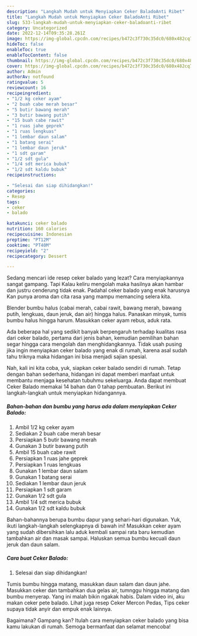 ```yaml
---
description: "Langkah Mudah untuk Menyiapkan Ceker BaladoAnti Ribet"
title: "Langkah Mudah untuk Menyiapkan Ceker BaladoAnti Ribet"
slug: 533-langkah-mudah-untuk-menyiapkan-ceker-baladoanti-ribet
category: Uncategorized
date: 2022-12-14T09:35:28.261Z
image: https://img-global.cpcdn.com/recipes/b472c3f730c35dc0/680x482cq70/ceker-balado-foto-resep-utama.jpg
hideToc: false
enableToc: true
enableTocContent: false
thumbnail: https://img-global.cpcdn.com/recipes/b472c3f730c35dc0/680x482cq70/ceker-balado-foto-resep-utama.jpg
cover: https://img-global.cpcdn.com/recipes/b472c3f730c35dc0/680x482cq70/ceker-balado-foto-resep-utama.jpg
author: Admin
authorAv: notfound
ratingvalue: 5
reviewcount: 16
recipeingredient:
- "1/2 kg ceker ayam"
- "2 buah cabe merah besar"
- "5 butir bawang merah"
- "3 butir bawang putih"
- "15 buah cabe rawit"
- "1 ruas jahe geprek"
- "1 ruas lengkuas"
- "1 lembar daun salam"
- "1 batang serai"
- "1 lembar daun jeruk"
- "1 sdt garam"
- "1/2 sdt gula"
- "1/4 sdt merica bubuk"
- "1/2 sdt kaldu bubuk"
recipeinstructions:

- "Selesai dan siap dihidangkan!"
categories:
- Resep
tags:
- ceker
- balado

katakunci: ceker balado 
nutrition: 160 calories
recipecuisine: Indonesian
preptime: "PT12M"
cooktime: "PT40M"
recipeyield: "2"
recipecategory: Dessert

---
```



Sedang mencari ide resep ceker balado yang lezat? Cara menyiapkannya sangat gampang. Tapi Kalau keliru mengolah maka hasilnya akan hambar dan justru cenderung tidak enak. Padahal ceker balado yang enak harusnya Kan punya aroma dan cita rasa yang mampu memancing selera kita.


Blender bumbu halus (cabai merah, cabai rawit, bawang merah, bawang putih, lengkuas, daun jeruk, dan air) hingga halus. Panaskan minyak, tumis bumbu halus hingga harum. Masukkan ceker ayam rebus, aduk rata.

Ada beberapa hal yang sedikit banyak berpengaruh terhadap kualitas rasa dari ceker balado, pertama dari jenis bahan, kemudian pemilihan bahan segar hingga cara mengolah dan menghidangkannya. Tidak usah pusing jika ingin menyiapkan ceker balado yang enak di rumah, karena asal sudah tahu triknya maka hidangan ini bisa menjadi sajian spesial.


Nah, kali ini kita coba, yuk, siapkan ceker balado sendiri di rumah. Tetap dengan bahan sederhana, hidangan ini dapat memberi manfaat untuk membantu menjaga kesehatan tubuhmu sekeluarga. Anda dapat membuat Ceker Balado memakai 14 bahan dan 0 tahap pembuatan. Berikut ini langkah-langkah untuk menyiapkan hidangannya.

<!--inarticleads1-->

##### Bahan-bahan dan bumbu yang harus ada dalam menyiapkan Ceker Balado:

1. Ambil 1/2 kg ceker ayam
1. Sediakan 2 buah cabe merah besar
1. Persiapkan 5 butir bawang merah
1. Gunakan 3 butir bawang putih
1. Ambil 15 buah cabe rawit
1. Persiapkan 1 ruas jahe geprek
1. Persiapkan 1 ruas lengkuas
1. Gunakan 1 lembar daun salam
1. Gunakan 1 batang serai
1. Sediakan 1 lembar daun jeruk
1. Persiapkan 1 sdt garam
1. Gunakan 1/2 sdt gula
1. Ambil 1/4 sdt merica bubuk
1. Gunakan 1/2 sdt kaldu bubuk


Bahan-bahannya berupa bumbu dapur yang sehari-hari digunakan. Yuk, ikuti langkah-langkah selengkapnya di bawah ini! Masukkan ceker ayam yang sudah dibersihkan lalu aduk kembali sampai rata baru kemudian tambahkan air dan masak sampai. Haluskan semua bumbu kecuali daun jeruk dan daun salam. 

<!--inarticleads2-->

##### Cara buat Ceker Balado:


1. Selesai dan siap dihidangkan!

Tumis bumbu hingga matang, masukkan daun salam dan daun jahe. Masukkan ceker dan tambahkan dua gelas air, tumnggu hingga matang dan bumbu menyerap. Yang ini malah bikin ngakak habis. Dalam video ini, aku makan ceker pete balado. Lihat juga resep Ceker Mercon Pedas, Tips ceker supaya tidak anyir dan empuk enak lainnya. 

Bagaimana? Gampang kan? Itulah cara menyiapkan ceker balado yang bisa kamu lakukan di rumah. Semoga bermanfaat dan selamat mencoba!
